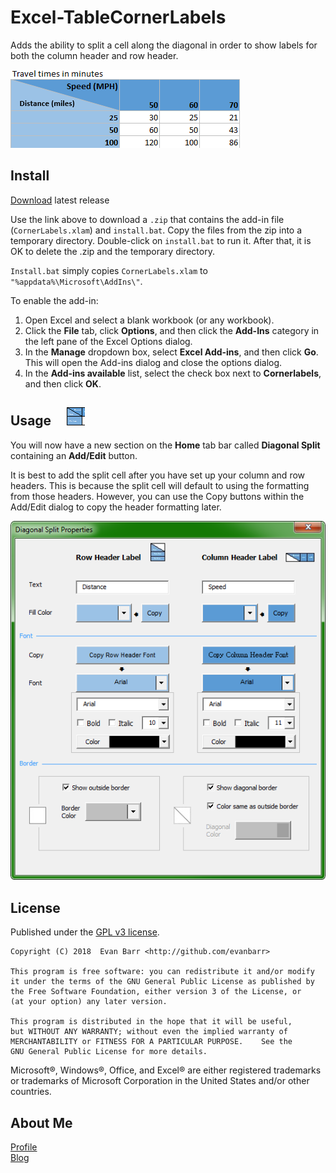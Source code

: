 # Excel-TableCornerLabels  
Adds the ability to split a cell along the diagonal in order to show labels for both the column header and row header.  

![Example1](Example1.png)


Install
-------
[Download][] latest release

Use the link above to download a `.zip` that contains the add-in file (`CornerLabels.xlam`) and `install.bat`.  Copy the files from the zip into a temporary directory.  Double-click on `install.bat` to run it.  After that, it is OK to delete the .zip and the temporary directory.

`Install.bat` simply copies `CornerLabels.xlam` to `"%appdata%\Microsoft\AddIns\"`.

To enable the add-in:
1. Open Excel and select a blank workbook (or any workbook).
1. Click the __File__ tab, click __Options__, and then click the __Add-Ins__ category in the left pane of the Excel Options dialog.
1. In the __Manage__ dropdown box, select __Excel Add-ins__, and then click __Go__.  This will open the Add-ins dialog and close the options dialog.
1. In the __Add-ins available__ list, select the check box next to __Cornerlabels__, and then click __OK__.


Usage &nbsp; &nbsp; ![icon](/CustomUI/images/icoAddEdit.png)
-----

You will now have a new section on the __Home__ tab bar called __Diagonal Split__ containing an __Add/Edit__ button.

It is best to add the split cell after you have set up your column and row headers.  This is because the split cell will default to using the formatting from those headers.  However, you can use the Copy buttons within the Add/Edit dialog to copy the header formatting later.

![Add Edit Dialog](Add_Edit_Dialog.png)


License
-------

Published under the [GPL v3 license](LICENSE).

	Copyright (C) 2018  Evan Barr <http://github.com/evanbarr>

	This program is free software: you can redistribute it and/or modify
	it under the terms of the GNU General Public License as published by
	the Free Software Foundation, either version 3 of the License, or
	(at your option) any later version.

	This program is distributed in the hope that it will be useful,
	but WITHOUT ANY WARRANTY; without even the implied warranty of
	MERCHANTABILITY or FITNESS FOR A PARTICULAR PURPOSE.	See the
	GNU General Public License for more details.

Microsoft®, Windows®, Office, and Excel® are either registered
trademarks or trademarks of Microsoft Corporation in the United States
and/or other countries.


About Me
--------
[Profile][]  
[Blog][]  

[Profile]: https://www.linkedin.com/in/evanbarr/
[Blog]: https://evansblog.thebarrs.info
[Download]: https://github.com/evanbarr/Excel-TableCornerLabels/releases/download/v1.0/Excel-TableCornerLabels.zip
